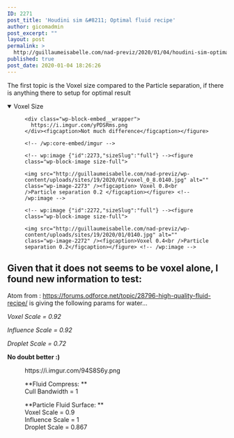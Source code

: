 ```yaml
---
ID: 2271
post_title: 'Houdini sim &#8211; Optimal fluid recipe'
author: gicomadmin
post_excerpt: ""
layout: post
permalink: >
  http://guillaumeisabelle.com/nad-previz/2020/01/04/houdini-sim-optimal-fluid-recipe/
published: true
post_date: 2020-01-04 18:26:26
---
```

<!-- wp:paragraph -->

The first topic is the Voxel size compared to the Particle separation, if there is anything there to setup for optimal result

<!-- /wp:paragraph -->

<!-- wp:more -->

<!--more-->

<!-- /wp:more -->

<!-- wp:atomic-blocks/ab-accordion {"accordionFontSize":21,"accordionOpen":true} -->

<div class="wp-block-atomic-blocks-ab-accordion ab-block-accordion ab-font-size-21">
  <details open><summary class="ab-accordion-title">Voxel Size</summary><div class="ab-accordion-text">
    <!-- wp:core-embed/imgur {"url":"https://i.imgur.com/yPDSRms.png","type":"rich","providerNameSlug":"imgur","className":""} --><figure class="wp-block-embed-imgur wp-block-embed is-type-rich is-provider-imgur">
    
    <div class="wp-block-embed__wrapper">
      https://i.imgur.com/yPDSRms.png
    </div><figcaption>Not much difference</figcaption></figure> 
    
    <!-- /wp:core-embed/imgur -->
    
    <!-- wp:image {"id":2273,"sizeSlug":"full"} --><figure class="wp-block-image size-full">
    
    <img src="http://guillaumeisabelle.com/nad-previz/wp-content/uploads/sites/19/2020/01/voxel_0_8.0140.jpg" alt="" class="wp-image-2273" /><figcaption> Voxel 0.8<br />Particle separation 0.2 </figcaption></figure> <!-- /wp:image -->
    
    <!-- wp:image {"id":2272,"sizeSlug":"full"} --><figure class="wp-block-image size-full">
    
    <img src="http://guillaumeisabelle.com/nad-previz/wp-content/uploads/sites/19/2020/01/0140.jpg" alt="" class="wp-image-2272" /><figcaption>Voxel 0.4<br />Particle separation 0.2</figcaption></figure> <!-- /wp:image -->
  </div></details>
</div>

<!-- /wp:atomic-blocks/ab-accordion -->

<!-- wp:heading -->

## Given that it does not seems to be voxel alone, I found new information to test: 

<!-- /wp:heading -->

<!-- wp:paragraph -->

Atom from : <https://forums.odforce.net/topic/28796-high-quality-fluid-recipe/> is giving the following params for water...

<!-- /wp:paragraph -->

<!-- wp:paragraph -->

*Voxel Scale = 0.92*

<!-- /wp:paragraph -->

<!-- wp:paragraph -->

*Influence Scale = 0.92*

<!-- /wp:paragraph -->

<!-- wp:paragraph -->

*Droplet Scale = 0.72*

<!-- /wp:paragraph -->

<!-- wp:paragraph {"backgroundColor":"vivid-cyan-blue"} -->

<p class="has-background has-vivid-cyan-blue-background-color">
  <strong>No doubt better :)</strong>
</p>

<!-- /wp:paragraph -->

<!-- wp:core-embed/imgur {"url":"https://i.imgur.com/94S8S6y.png","type":"rich","providerNameSlug":"imgur","className":""} --><figure class="wp-block-embed-imgur wp-block-embed is-type-rich is-provider-imgur">

<div class="wp-block-embed__wrapper">
  https://i.imgur.com/94S8S6y.png
</div><figcaption>

**Fluid Compress: **  
Cull Bandwidth = 1  
  
**Particle Fluid Surface: **  
Voxel Scale = 0.9  
Influence Scale = 1  
Droplet Scale = 0.867</figcaption></figure> <!-- /wp:core-embed/imgur -->